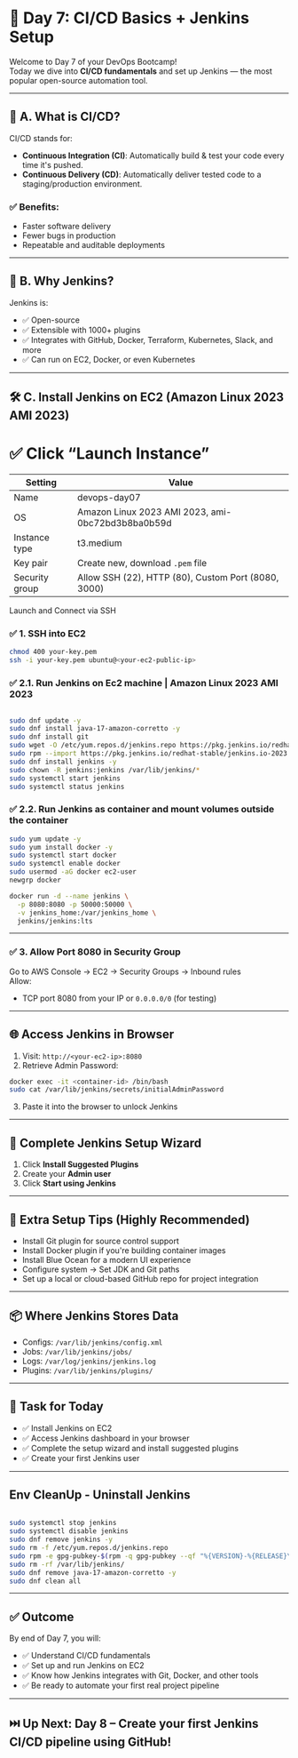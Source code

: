 
# 🚀 Day 7: CI/CD Basics + Jenkins Setup

Welcome to Day 7 of your DevOps Bootcamp!  
Today we dive into **CI/CD fundamentals** and set up Jenkins — the most popular open-source automation tool.

---

## 🧠 A. What is CI/CD?

CI/CD stands for:
- **Continuous Integration (CI)**: Automatically build & test your code every time it's pushed.
- **Continuous Delivery (CD)**: Automatically deliver tested code to a staging/production environment.

### ✅ Benefits:
- Faster software delivery
- Fewer bugs in production
- Repeatable and auditable deployments

---

## 🔧 B. Why Jenkins?

Jenkins is:
- ✅ Open-source
- ✅ Extensible with 1000+ plugins
- ✅ Integrates with GitHub, Docker, Terraform, Kubernetes, Slack, and more
- ✅ Can run on EC2, Docker, or even Kubernetes

---

## 🛠️ C. Install Jenkins on EC2 (Amazon Linux 2023 AMI 2023)

# ✅ Click “Launch Instance”

| Setting              | Value                                               |
|----------------------|-----------------------------------------------------|
| Name                 | devops-day07                                        |
| OS                   | Amazon Linux 2023 AMI 2023, ami-0bc72bd3b8ba0b59d   |
| Instance type        | t3.medium                                           |
| Key pair             | Create new, download `.pem` file                    |
| Security group       | Allow SSH (22), HTTP (80), Custom Port (8080, 3000) |

Launch and Connect via SSH



### ✅ 1. SSH into EC2
```bash
chmod 400 your-key.pem
ssh -i your-key.pem ubuntu@<your-ec2-public-ip>

```
### ✅ 2.1. Run Jenkins on Ec2 machine | Amazon Linux 2023 AMI 2023
```bash

sudo dnf update -y
sudo dnf install java-17-amazon-corretto -y
sudo dnf install git
sudo wget -O /etc/yum.repos.d/jenkins.repo https://pkg.jenkins.io/redhat-stable/jenkins.repo
sudo rpm --import https://pkg.jenkins.io/redhat-stable/jenkins.io-2023.key
sudo dnf install jenkins -y
sudo chown -R jenkins:jenkins /var/lib/jenkins/*
sudo systemctl start jenkins
sudo systemctl status jenkins

```

### ✅ 2.2. Run Jenkins as container and mount volumes outside the container
```bash
sudo yum update -y
sudo yum install docker -y
sudo systemctl start docker
sudo systemctl enable docker
sudo usermod -aG docker ec2-user
newgrp docker

docker run -d --name jenkins \
  -p 8080:8080 -p 50000:50000 \
  -v jenkins_home:/var/jenkins_home \
  jenkins/jenkins:lts

```
---

### ✅ 3. Allow Port 8080 in Security Group
Go to AWS Console → EC2 → Security Groups → Inbound rules  
Allow:
- TCP port 8080 from your IP or `0.0.0.0/0` (for testing)

---

## 🌐 Access Jenkins in Browser

1. Visit: `http://<your-ec2-ip>:8080`
2. Retrieve Admin Password:
```bash
docker exec -it <container-id> /bin/bash
sudo cat /var/lib/jenkins/secrets/initialAdminPassword
```
3. Paste it into the browser to unlock Jenkins

---

## 🔧 Complete Jenkins Setup Wizard

1. Click **Install Suggested Plugins**
2. Create your **Admin user**
3. Click **Start using Jenkins**

---

## 📘  Extra Setup Tips (Highly Recommended)

- Install Git plugin for source control support
- Install Docker plugin if you're building container images
- Install Blue Ocean for a modern UI experience
- Configure system → Set JDK and Git paths
- Set up a local or cloud-based GitHub repo for project integration

---

## 📦  Where Jenkins Stores Data

- Configs: `/var/lib/jenkins/config.xml`
- Jobs: `/var/lib/jenkins/jobs/`
- Logs: `/var/log/jenkins/jenkins.log`
- Plugins: `/var/lib/jenkins/plugins/`

---

## 🎯 Task for Today

- ✅ Install Jenkins on EC2
- ✅ Access Jenkins dashboard in your browser
- ✅ Complete the setup wizard and install suggested plugins
- ✅ Create your first Jenkins user

---

## Env CleanUp - Uninstall Jenkins

```bash

sudo systemctl stop jenkins
sudo systemctl disable jenkins
sudo dnf remove jenkins -y
sudo rm -f /etc/yum.repos.d/jenkins.repo 
sudo rpm -e gpg-pubkey-$(rpm -q gpg-pubkey --qf "%{VERSION}-%{RELEASE}\n" | grep -i jenkins)
sudo rm -rf /var/lib/jenkins/
sudo dnf remove java-17-amazon-corretto -y
sudo dnf clean all

```

---

## ✅ Outcome

By end of Day 7, you will:
- ✅ Understand CI/CD fundamentals
- ✅ Set up and run Jenkins on EC2
- ✅ Know how Jenkins integrates with Git, Docker, and other tools
- ✅ Be ready to automate your first real project pipeline

---

## ⏭️ Up Next: Day 8 – Create your first Jenkins CI/CD pipeline using GitHub!
